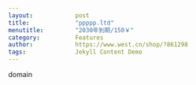 ```yaml
---
layout:            post
title:             "ppppp.ltd"
menutitle:         "2030年到期/150￥"
category:          Features
author:            https://www.west.cn/shop/?861298
tags:              Jekyll Content Demo
---
```


domain
